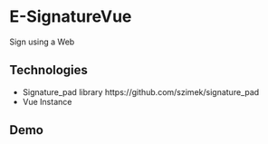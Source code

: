 # E-SignatureVue 
Sign using a Web 
<h2>Technologies</h2> 
<ul> 
  <li> Signature_pad library https://github.com/szimek/signature_pad 
  </li> 
  <li> Vue Instance 
  </li> 
  </ul> 
  
 <h2>Demo</h2>
